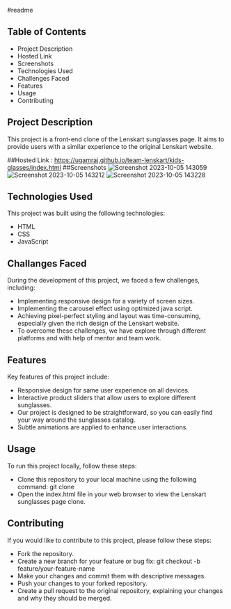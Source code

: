 #readme

## Table of Contents
- Project Description
- Hosted Link
- Screenshots
- Technologies Used
- Challenges Faced
- Features
- Usage
- Contributing

## Project Description 
This project is a front-end clone of the Lenskart sunglasses page. It aims to provide users with a similar experience to the original Lenskart website.

##Hosted Link : https://ugamraj.github.io/team-lenskart/kids-glasses/index.html
##Screenshots
![Screenshot 2023-10-05 143059](https://github.com/UgamRaj/team-lenskart/assets/128147644/7dbbe676-c163-43f8-87ca-0e99a2a11d9d)
![Screenshot 2023-10-05 143212](https://github.com/UgamRaj/team-lenskart/assets/128147644/699d3fd1-2881-44ef-b0b4-36da05f937aa)
![Screenshot 2023-10-05 143228](https://github.com/UgamRaj/team-lenskart/assets/128147644/53cd34b4-1f8e-4c4a-b55e-5ac4dd9c5855)

## Technologies Used 
This project was built using the following technologies:

- HTML
- CSS
- JavaScript

## Challanges Faced
During the development of this project, we faced a few challenges, including:

- Implementing responsive design for a variety of screen sizes.
- Implementing the carousel effect using optimized java script.
- Achieving pixel-perfect styling and layout was time-consuming, especially given the rich design of the Lenskart website.
- To overcome these challenges, we have explore through different platforms and with help of mentor and team work.

## Features
Key features of this project include:

- Responsive design for same user experience on all devices.
- Interactive product sliders that allow users to explore different sunglasses.
- Our project is designed to be straightforward, so you can easily find your way around the sunglasses catalog.
- Subtle animations are applied to enhance user interactions.

## Usage
  To run this project locally, follow these steps:

- Clone this repository to your local machine using the following command: git clone
- Open the index.html file in your web browser to view the Lenskart sunglasses page clone.

## Contributing
  If you would like to contribute to this project, please follow these steps:
- Fork the repository.
- Create a new branch for your feature or bug fix: git checkout -b feature/your-feature-name
- Make your changes and commit them with descriptive messages.
- Push your changes to your forked repository.
- Create a pull request to the original repository, explaining your changes and why they should be merged.
